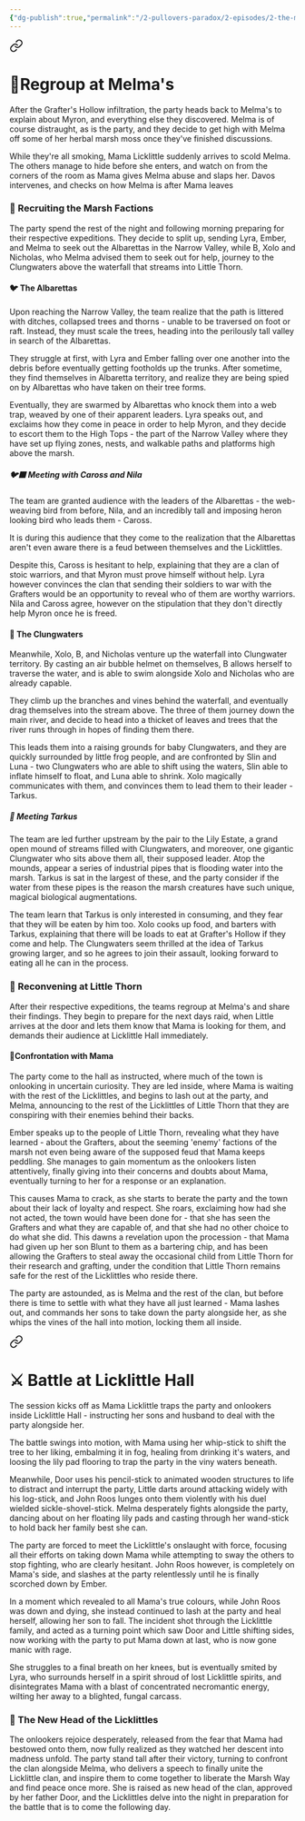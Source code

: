 ```yaml
---
{"dg-publish":true,"permalink":"/2-pullovers-paradox/2-episodes/2-the-marsh-way-convergence/episode-6-the-marsh-way-peace-process/","created":"2025-10-03T14:58:23.180+02:00","updated":"2025-10-03T14:58:50.015+02:00"}
---
```



<div class="transclusion internal-embed is-loaded"><a class="markdown-embed-link" href="/2-pullovers-paradox/2-episodes/2-the-marsh-way-convergence/sessions/session-12-the-pullovers-paradox/" aria-label="Open link"><svg xmlns="http://www.w3.org/2000/svg" width="24" height="24" viewBox="0 0 24 24" fill="none" stroke="currentColor" stroke-width="2" stroke-linecap="round" stroke-linejoin="round" class="svg-icon lucide-link"><path d="M10 13a5 5 0 0 0 7.54.54l3-3a5 5 0 0 0-7.07-7.07l-1.72 1.71"></path><path d="M14 11a5 5 0 0 0-7.54-.54l-3 3a5 5 0 0 0 7.07 7.07l1.71-1.71"></path></svg></a><div class="markdown-embed">





# 🌿Regroup at Melma's

After the Grafter's Hollow infiltration, the party heads back to Melma's to explain about Myron, and everything else they discovered. Melma is of course distraught, as is the party, and they decide to get high with Melma off some of her herbal marsh moss once they've finished discussions.

While they're all smoking, Mama Licklittle suddenly arrives to scold Melma. The others manage to hide before she enters, and watch on from the corners of the room as Mama gives Melma abuse and slaps her. Davos intervenes, and checks on how Melma is after Mama leaves
### 🤝 Recruiting the Marsh Factions

The party spend the rest of the night and following morning preparing for their respective expeditions. They decide to split up, sending Lyra, Ember, and Melma to seek out the Albarettas in the Narrow Valley, while B, Xolo and Nicholas, who Melma advised them to seek out for help, journey to the Clungwaters above the waterfall that streams into Little Thorn.
#### 🐦 The Albarettas

Upon reaching the Narrow Valley, the team realize that the path is littered with ditches, collapsed trees and thorns - unable to be traversed on foot or raft. Instead, they must scale the trees, heading into the perilously tall valley in search of the Albarettas.

They struggle at first, with Lyra and Ember falling over one another into the debris before eventually getting footholds up the trunks. After sometime, they find themselves in Albaretta territory, and realize they are being spied on by Albarettas who have taken on their tree forms.

Eventually, they are swarmed by Albarettas who knock them into a web trap, weaved by one of their apparent leaders. Lyra speaks out, and exclaims how they come in peace in order to help Myron, and they decide to escort them to the High Tops - the part of the Narrow Valley where they have set up flying zones, nests, and walkable paths and platforms high above the marsh.

##### 🐦‍⬛ Meeting with Caross and Nila

The team are granted audience with the leaders of the Albarettas - the web-weaving bird from before, Nila, and an incredibly tall and imposing heron looking bird who leads them - Caross.

It is during this audience that they come to the realization that the Albarettas aren't even aware there is a feud between themselves and the Licklittles. 

Despite this, Caross is hesitant to help, explaining that they are a clan of stoic warriors, and that Myron must prove himself without help. Lyra however convinces the clan that sending their soldiers to war with the Grafters would be an opportunity to reveal who of them are worthy warriors. Nila and Caross agree, however on the stipulation that they don't directly help Myron once he is freed.
#### 🐸 The Clungwaters

Meanwhile, Xolo, B, and Nicholas venture up the waterfall into Clungwater territory. By casting an air bubble helmet on themselves, B allows herself to traverse the water, and is able to swim alongside Xolo and Nicholas who are already capable.

They climb up the branches and vines behind the waterfall, and eventually drag themselves into the stream above. The three of them journey down the main river, and decide to head into a thicket of leaves and trees that the river runs through in hopes of finding them there.

This leads them into a raising grounds for baby Clungwaters, and they are quickly surrounded by little frog people, and are confronted by Slin and Luna - two Clungwaters who are able to shift using the waters, Slin able to inflate himself to float, and Luna able to shrink. Xolo magically communicates with them, and convinces them to lead them to their leader - Tarkus. 
##### 👑 Meeting Tarkus

The team are led further upstream by the pair to the Lily Estate, a grand open mound of streams filled with Clungwaters, and moreover, one gigantic Clungwater who sits above them all, their supposed leader. Atop the mounds, appear a series of industrial pipes that is flooding water into the marsh. Tarkus is sat in the largest of these, and the party consider if the water from these pipes is the reason the marsh creatures have such unique, magical biological augmentations.

The team learn that Tarkus is only interested in consuming, and they fear that they will be eaten by him too. Xolo cooks up food, and barters with Tarkus, explaining that there will be loads to eat at Grafter's Hollow if they come and help. The Clungwaters seem thrilled at the idea of Tarkus growing larger, and so he agrees to join their assault, looking forward to eating all he can in the process.
### 🌱 Reconvening at Little Thorn

After their respective expeditions, the teams regroup at Melma's and share their findings. They begin to prepare for the next days raid, when Little arrives at the door and lets them know that Mama is looking for them, and demands their audience at Licklittle Hall immediately. 
#### 🌳Confrontation with Mama

The party come to the hall as instructed, where much of the town is onlooking in uncertain curiosity. They are led inside, where Mama is waiting with the rest of the Licklittles, and begins to lash out at the party, and Melma, announcing to the rest of the Licklittles of Little Thorn that they are conspiring with their enemies behind their backs. 

Ember speaks up to the people of Little Thorn, revealing what they have learned - about the Grafters, about the seeming 'enemy' factions of the marsh not even being aware of the supposed feud that Mama keeps peddling. She manages to gain momentum as the onlookers listen attentively, finally giving into their concerns and doubts about Mama, eventually turning to her for a response or an explanation.

This causes Mama to crack, as she starts to berate the party and the town about their lack of loyalty and respect. She roars, exclaiming how had she not acted, the town would have been done for - that she has seen the Grafters and what they are capable of, and that she had no other choice to do what she did. This dawns a revelation upon the procession - that Mama had given up her son Blunt to them as a bartering chip, and has been allowing the Grafters to steal away the occasional child from Little Thorn for their research and grafting, under the condition that Little Thorn remains safe for the rest of the Licklittles who reside there.

The party are astounded, as is Melma and the rest of the clan, but before there is time to settle with what they have all just learned - Mama lashes out, and commands her sons to take down the party alongside her, as she whips the vines of the hall into motion, locking them all inside.



</div></div>



<div class="transclusion internal-embed is-loaded"><a class="markdown-embed-link" href="/2-pullovers-paradox/2-episodes/2-the-marsh-way-convergence/sessions/session-13-the-pullovers-paradox/" aria-label="Open link"><svg xmlns="http://www.w3.org/2000/svg" width="24" height="24" viewBox="0 0 24 24" fill="none" stroke="currentColor" stroke-width="2" stroke-linecap="round" stroke-linejoin="round" class="svg-icon lucide-link"><path d="M10 13a5 5 0 0 0 7.54.54l3-3a5 5 0 0 0-7.07-7.07l-1.72 1.71"></path><path d="M14 11a5 5 0 0 0-7.54-.54l-3 3a5 5 0 0 0 7.07 7.07l1.71-1.71"></path></svg></a><div class="markdown-embed">





# ⚔️ Battle at Licklittle Hall

The session kicks off as Mama Licklittle traps the party and onlookers inside Licklittle Hall - instructing her sons and husband to deal with the party alongside her. 

The battle swings into motion, with Mama using her whip-stick to shift the tree to her liking, embalming it in fog, healing from drinking it's waters, and loosing the lily pad flooring to trap the party in the viny waters beneath.

Meanwhile, Door uses his pencil-stick to animated wooden structures to life to distract and interrupt the party, Little darts around attacking widely with his log-stick, and John Roos lunges onto them violently with his duel wielded sickle-shovel-stick. Melma desperately fights alongside the party, dancing about on her floating lily pads and casting through her wand-stick to hold back her family best she can.

The party are forced to meet the Licklittle's onslaught with force, focusing all their efforts on taking down Mama while attempting to sway the others to stop fighting, who are clearly hesitant. John Roos however, is completely on Mama's side, and slashes at the party relentlessly until he is finally scorched down by Ember. 

In a moment which revealed to all Mama's true colours, while John Roos was down and dying, she instead continued to lash at the party and heal herself, allowing her son to fall. The incident shot through the Licklittle family, and acted as a turning point which saw Door and Little shifting sides, now working with the party to put Mama down at last, who is now gone manic with rage.

She struggles to a final breath on her knees, but is eventually smited by Lyra, who surrounds herself in a spirit shroud of lost Licklittle spirits, and disintegrates Mama with a blast of concentrated necromantic energy, wilting her away to a blighted, fungal carcass.
### 🌿 The New Head of the Licklittles

The onlookers rejoice desperately, released from the fear that Mama had bestowed onto them, now fully realized as they watched her descent into madness unfold. The party stand tall after their victory, turning to confront the clan alongside Melma, who delivers a speech to finally unite the Licklittle clan, and inspire them to come together to liberate the Marsh Way and find peace once more. She is raised as new head of the clan, approved by her father Door, and the Licklittles delve into the night in preparation for the battle that is to come the following day.

</div></div>
